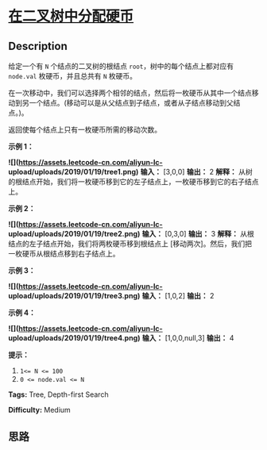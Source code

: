 # [在二叉树中分配硬币][title]

## Description

给定一个有 `N` 个结点的二叉树的根结点 `root`，树中的每个结点上都对应有 `node.val` 枚硬币，并且总共有 `N` 枚硬币。

在一次移动中，我们可以选择两个相邻的结点，然后将一枚硬币从其中一个结点移动到另一个结点。(移动可以是从父结点到子结点，或者从子结点移动到父结点。)。

返回使每个结点上只有一枚硬币所需的移动次数。



**示例 1：**

**![](https://assets.leetcode-cn.com/aliyun-lc-
upload/uploads/2019/01/19/tree1.png)**
            **输入：** [3,0,0]    **输出：** 2    **解释：** 从树的根结点开始，我们将一枚硬币移到它的左子结点上，一枚硬币移到它的右子结点上。    

**示例 2：**

**![](https://assets.leetcode-cn.com/aliyun-lc-
upload/uploads/2019/01/19/tree2.png)**
            **输入：** [0,3,0]    **输出：** 3    **解释：** 从根结点的左子结点开始，我们将两枚硬币移到根结点上 [移动两次]。然后，我们把一枚硬币从根结点移到右子结点上。    

**示例 3：**

**![](https://assets.leetcode-cn.com/aliyun-lc-
upload/uploads/2019/01/19/tree3.png)**
            **输入：** [1,0,2]    **输出：** 2    

**示例 4：**

**![](https://assets.leetcode-cn.com/aliyun-lc-
upload/uploads/2019/01/19/tree4.png)**
            **输入：** [1,0,0,null,3]    **输出：** 4    



**提示：**

  1. `1<= N <= 100`
  2. `0 <= node.val <= N`


**Tags:** Tree, Depth-first Search

**Difficulty:** Medium

## 思路

[title]: https://leetcode-cn.com/problems/distribute-coins-in-binary-tree
